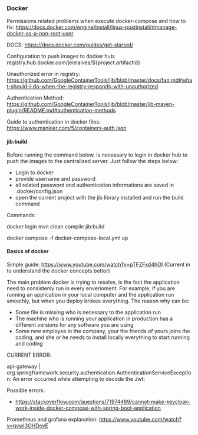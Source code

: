 ### Docker

Permissions related problems when execute docker-compose and how to fix:
https://docs.docker.com/engine/install/linux-postinstall/#manage-docker-as-a-non-root-user

DOCS:
https://docs.docker.com/guides/get-started/

Configuration to push images to docker hub:
<to><image>registry.hub.docker.com/jeielalves/${project.artifactId}</image></to>

Unauthorized error in registry:
https://github.com/GoogleContainerTools/jib/blob/master/docs/faq.md#what-should-i-do-when-the-registry-responds-with-unauthorized

Authentication Method:
https://github.com/GoogleContainerTools/jib/blob/master/jib-maven-plugin/README.md#authentication-methods

Guide to authentication in docker files:
https://www.mankier.com/5/containers-auth.json

#### jib:build

Before running the command below, is necessary to login in docker hub to push the images to the centralized server. Just follow the steps below:

- Login to docker
- provide username and password
- all related password and authentication informations are saved in .docker/config.json
- open the current project with the jib library installed and run the build command

Commands:

docker login
mvn clean compile jib:build

docker compose -f docker-compose-local.yml up

#### Basics of docker

Simple guide:
https://www.youtube.com/watch?v=pTFZFxd4hOI (Current in to understand the docker concepts better)

The main problem docker is trying to resolve, is the fact the application need to consistenly run in every enverioment. For example, if you are running an application in your local computer and the application run smoothly, but when you deploy brokes everything. The reason why can be:

- Some file is missing who is necessary to the application run
- The machine who is running your application in production has a different versions for any software you are using
- Some new employee in the company, your the friends of yours joins the coding, and she or he needs to install locally everything to start running and coding

CURRENT ERROR:

api-gateway | org.springframework.security.authentication.AuthenticationServiceException: An error occurred while attempting to decode the Jwt:

Possible errors:
- https://stackoverflow.com/questions/71974489/cannot-make-keycloak-work-inside-docker-compose-with-spring-boot-application

Prometheus and grafana explanation:
https://www.youtube.com/watch?v=qvwI3OHDovE